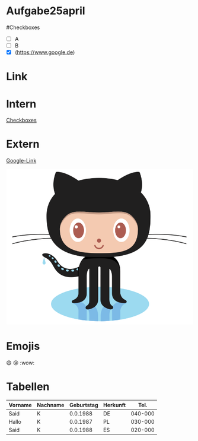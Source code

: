 # Aufgabe25april

#Checkboxes 
- [ ] A
- [ ] B
- [X] (https://www.google.de)

# Link

# Intern
[Checkboxes](#Checkboxes)  

# Extern
[Google-Link](https://www.google.de)

![Pinguin](/images/logo.png)

# Emojis

:smile:
:cry:
:wow:

# Tabellen

| Vorname | Nachname | Geburtstag | Herkunft | Tel.|      
| ---     |---       |---         |---       | ---| 
|Said | K    | 0.0.1988| DE|  040-000|
|Hallo | K    | 0.0.1987| PL|  030-000|
|Said | K    | 0.0.1988| ES|  020-000|


